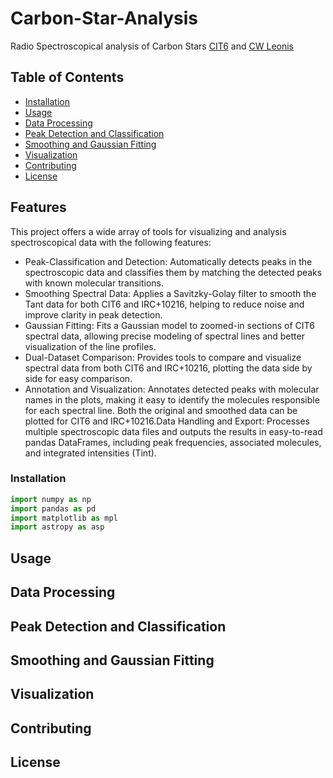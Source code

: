 # Carbon-Star-Analysis
Radio Spectroscopical analysis of Carbon Stars [CIT6](https://en.wikipedia.org/wiki/CIT_6) and [CW Leonis](https://en.wikipedia.org/wiki/CW_Leonis) 

## Table of Contents
- [Installation](#installation)
- [Usage](#usage)
- [Data Processing](#data-processing)
- [Peak Detection and Classification](#peak-detection-and-classification)
- [Smoothing and Gaussian Fitting](#smoothing-and-gaussian-fitting)
- [Visualization](#visualization)
- [Contributing](#contributing)
- [License](#license)



## Features
This project offers a wide array of tools for visualizing and analysis spectroscopical data with the following features:
- Peak-Classification and Detection: Automatically detects peaks in the spectroscopic data and classifies them by matching the detected peaks with known molecular transitions.
- Smoothing Spectral Data: Applies a Savitzky-Golay filter to smooth the Tant data for both CIT6 and IRC+10216, helping to reduce noise and improve clarity in peak detection.
- Gaussian Fitting: Fits a Gaussian model to zoomed-in sections of CIT6 spectral data, allowing precise modeling of spectral lines and better visualization of the line profiles.
- Dual-Dataset Comparison: Provides tools to compare and visualize spectral data from both CIT6 and IRC+10216, plotting the data side by side for easy comparison.
- Annotation and Visualization: Annotates detected peaks with molecular names in the plots, making it easy to identify the molecules responsible for each spectral line. Both the original and smoothed data can be plotted for CIT6 and IRC+10216.Data Handling and Export: Processes multiple spectroscopic data files and outputs the results in easy-to-read pandas DataFrames, including peak frequencies, associated molecules, and integrated intensities (Tint).


### Installation 

```python 
import numpy as np
import pandas as pd
import matplotlib as mpl
import astropy as asp

```


## Usage

## Data Processing

## Peak Detection and Classification

## Smoothing and Gaussian Fitting

## Visualization

## Contributing

## License
